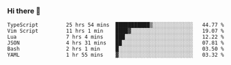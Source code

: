 ### Hi there 👋

<!--START_SECTION:waka-->

```text
TypeScript         25 hrs 54 mins  ███████████▒░░░░░░░░░░░░░   44.77 %
Vim Script         11 hrs 1 min    ████▓░░░░░░░░░░░░░░░░░░░░   19.07 %
Lua                7 hrs 4 mins    ███░░░░░░░░░░░░░░░░░░░░░░   12.22 %
JSON               4 hrs 31 mins   ██░░░░░░░░░░░░░░░░░░░░░░░   07.81 %
Bash               2 hrs 1 min     █░░░░░░░░░░░░░░░░░░░░░░░░   03.50 %
YAML               1 hr 55 mins    ▓░░░░░░░░░░░░░░░░░░░░░░░░   03.32 %
```

<!--END_SECTION:waka-->

<!--
**arlenxuzj/arlenxuzj** is a ✨ _special_ ✨ repository because its `README.md` (this file) appears on your GitHub profile.

Here are some ideas to get you started:

- 🔭 I’m currently working on ...
- 🌱 I’m currently learning ...
- 👯 I’m looking to collaborate on ...
- 🤔 I’m looking for help with ...
- 💬 Ask me about ...
- 📫 How to reach me: ...
- 😄 Pronouns: ...
- ⚡ Fun fact: ...
-->
